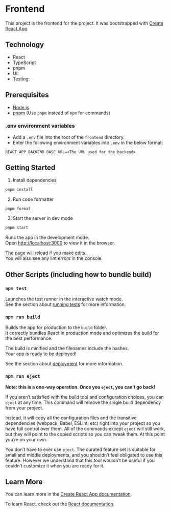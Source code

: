 # Frontend

This project is the frontend for the project. It was bootstrapped with [Create React App](https://github.com/facebook/create-react-app).

## Technology

- React
- TypeScript
- pnpm
- UI:
- Testing:

## Prerequisites

- [Node.js](https://nodejs.org/en/)
- [pnpm](https://pnpm.io/) (Use `pnpm` instead of `npm` for commands)

### .env environment variables
- Add a `.env` file into the root of the `frontend` directory.
- Enter the following environment variables into `.env` in the below format:
```env
REACT_APP_BACKEND_BASE_URL=<The URL used for the backend>
```

## Getting Started

1. Install dependencies

```bash
pnpm install
```

2. Run code formatter

```bash
pnpm format
```

3. Start the server in dev mode

```bash
pnpm start
```

Runs the app in the development mode.\
Open [http://localhost:3000](http://localhost:3000) to view it in the browser.

The page will reload if you make edits.\
You will also see any lint errors in the console.

## Other Scripts (including how to bundle build)

### `npm test`

Launches the test runner in the interactive watch mode.\
See the section about [running tests](https://facebook.github.io/create-react-app/docs/running-tests) for more information.

### `npm run build`

Builds the app for production to the `build` folder.\
It correctly bundles React in production mode and optimizes the build for the best performance.

The build is minified and the filenames include the hashes.\
Your app is ready to be deployed!

See the section about [deployment](https://facebook.github.io/create-react-app/docs/deployment) for more information.

### `npm run eject`

**Note: this is a one-way operation. Once you `eject`, you can’t go back!**

If you aren’t satisfied with the build tool and configuration choices, you can `eject` at any time. This command will remove the single build dependency from your project.

Instead, it will copy all the configuration files and the transitive dependencies (webpack, Babel, ESLint, etc) right into your project so you have full control over them. All of the commands except `eject` will still work, but they will point to the copied scripts so you can tweak them. At this point you’re on your own.

You don’t have to ever use `eject`. The curated feature set is suitable for small and middle deployments, and you shouldn’t feel obligated to use this feature. However we understand that this tool wouldn’t be useful if you couldn’t customize it when you are ready for it.

## Learn More

You can learn more in the [Create React App documentation](https://facebook.github.io/create-react-app/docs/getting-started).

To learn React, check out the [React documentation](https://reactjs.org/).